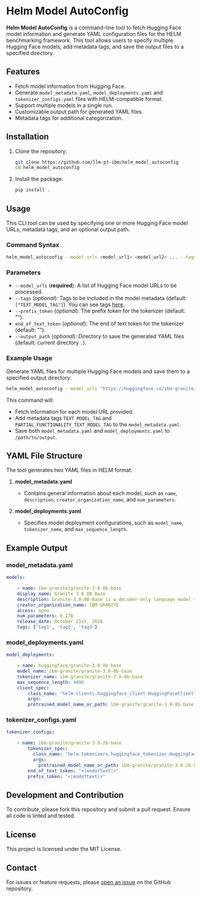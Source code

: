 
# Helm Model AutoConfig

**Helm Model AutoConfig** is a command-line tool to fetch Hugging Face model information and generate YAML configuration files for the HELM benchmarking framework. This tool allows users to specify multiple Hugging Face models, add metadata tags, and save the output files to a specified directory.

## Features

- Fetch model information from Hugging Face.
- Generate `model_metadata.yaml`, `model_deployments.yaml` and `tokenizer_configs.yaml` files with HELM-compatible format.
- Support multiple models in a single run.
- Customizable output path for generated YAML files.
- Metadata tags for additional categorization.

## Installation

1. Clone the repository:
    ```bash
    git clone https://github.com/llm-pt-ibm/helm_model_autoconfig
    cd helm_model_autoconfig
    ```

2. Install the package:
    ```bash
    pip install .
    ```

## Usage

This CLI tool can be used by specifying one or more Hugging Face model URLs, metadata tags, and an optional output path.

### Command Syntax

```bash
helm_model_autoconfig --model_urls <model_url1> <model_url2> ... --tags <tag1> <tag2> ... --output_path <path/to/output>
```

### Parameters

- `--model_urls` (**required**): A list of Hugging Face model URLs to be processed.
- `--tags` (*optional*): Tags to be included in the model metadata (default: `["TEXT_MODEL_TAG"]`). You can see tags [here](https://crfm-helm.readthedocs.io/en/latest/adding_new_models/#model-metadata).
- `--prefix_token` (*optional*): The prefix token for the tokenizer (default: "").
- `end_of_text_token` (*optional*): The end of text token for the tokenizer (default: "").
- `--output_path` (*optional*): Directory to save the generated YAML files (default: current directory `.`).

### Example Usage

Generate YAML files for multiple Hugging Face models and save them to a specified output directory:

```bash
helm_model_autoconfig --model_urls "https://huggingface.co/ibm-granite/granite-3.0-8b-base" "https://huggingface.co/ibm-granite/granite-3.0-8b-instruct" --tags TEXT_MODEL_TAG, PARTIAL_FUNCTIONALITY_TEXT_MODEL_TAG --output_path /path/to/output
```

This command will:
- Fetch information for each model URL provided.
- Add metadata tags `TEXT_MODEL_TAG` and `PARTIAL_FUNCTIONALITY_TEXT_MODEL_TAG` to the `model_metadata.yaml`.
- Save both `model_metadata.yaml` and `model_deployments.yaml` to `/path/to/output`.

## YAML File Structure

The tool generates two YAML files in HELM format:

1. **model_metadata.yaml**
   - Contains general information about each model, such as `name`, `description`, `creator_organization_name`, and `num_parameters`.

2. **model_deployments.yaml**
   - Specifies model deployment configurations, such as `model_name`, `tokenizer_name`, and `max_sequence_length`.

## Example Output

### model_metadata.yaml

```yaml
models:

    - name: ibm-granite/granite-3.0-8b-base
    display_name: Granite 3.0 8B Base
    description: Granite-3.0-8B-Base is a decoder-only language model to support a variety of text-to-text generation tasks. It is trained from scratch following a two-stage training strategy. In the first stage, it is trained on 10 trillion tokens sourced from diverse domains. During the second stage, it is further trained on 2 trillion tokens using a carefully curated mix of high-quality data, aiming to enhance its performance on specific tasks.
    creator_organization_name: IBM-GRANITE
    access: open
    num_parameters: 8.17B
    release_date: October 21st, 2024
    tags: ['tag1', 'tag2', 'tag3']

```

### model_deployments.yaml

```yaml
model_deployments:

    - name: huggingface/granite-3.0-8b-base
    model_name: ibm-granite/granite-3.0-8b-base
    tokenizer_name: ibm-granite/granite-3.0-8b-base
    max_sequence_length: 4096
    client_spec:
        class_name: "helm.clients.huggingface_client.HuggingFaceClient"
        args:
        pretrained_model_name_or_path: ibm-granite/granite-3.0-8b-base
```

### tokenizer_configs.yaml

```yaml
tokenizer_configs:

    - name: ibm-granite/granite-3.0-2b-base
        tokenizer_spec:
          class_name: "helm.tokenizers.huggingface_tokenizer.HuggingFaceTokenizer"
          args:
            pretrained_model_name_or_path: ibm-granite/granite-3.0-2b-base
        end_of_text_token: "<|endoftext|>"
        prefix_token: "<|endoftext|>"
```

## Development and Contribution

To contribute, please fork this repository and submit a pull request. Ensure all code is linted and tested.

## License

This project is licensed under the MIT License.

## Contact

For issues or feature requests, please [open an issue](https://github.com/llm-pt-ibm/helm_model_autoconfig/issues) on the GitHub repository.
